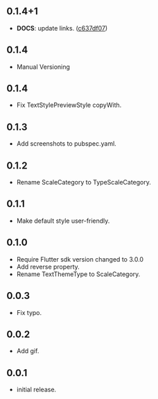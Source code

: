 ## 0.1.4+1

 - **DOCS**: update links. ([c637df07](https://github.com/K9i-0/text_style_preview/commit/c637df07eba13017a3816527c586d915f24dc122))

## 0.1.4

 - Manual Versioning

## 0.1.4
- Fix TextStylePreviewStyle copyWith.

## 0.1.3
- Add screenshots to pubspec.yaml.

## 0.1.2
- Rename ScaleCategory to TypeScaleCategory.

## 0.1.1
- Make default style user-friendly.

## 0.1.0

- Require Flutter sdk version changed to 3.0.0
- Add reverse property.
- Rename TextThemeType to ScaleCategory.

## 0.0.3

- Fix typo.

## 0.0.2

- Add gif.

## 0.0.1

- initial release.
